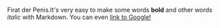 Firat der Penis.It's very easy to make some words **bold** and other words *italic* with Markdown. You can even [link to Google!](http://google.com)
